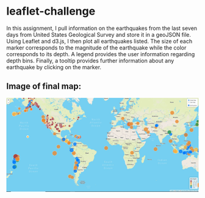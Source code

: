 # leaflet-challenge
In this assignment, I pull information on the earthquakes from the last seven days from United States Geological Survey and store it in a geoJSON file.
Using Leaflet and d3.js, I then plot all earthquakes listed. The size of each marker corresponds to the magnitude of the earthquake while the color corresponds to its depth. A legend provides the user information regarding depth bins. Finally, a tooltip provides further information about any earthquake by clicking on the marker.

## Image of final map:
![](https://github.com/MaxBrowning/leaflet-challenge/blob/main/image_of_final_map.JPG)
